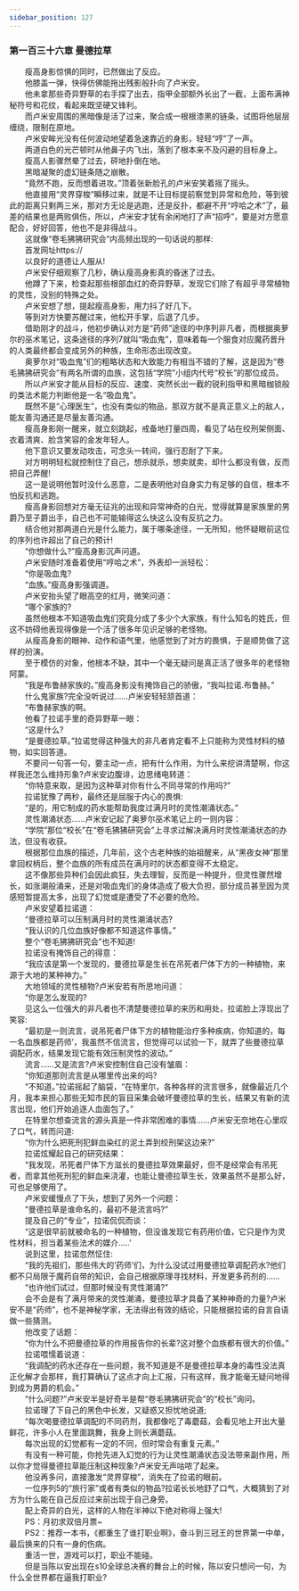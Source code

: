 ```yaml
---
sidebar_position: 127
---
```

### 第一百三十六章 曼德拉草  


　　瘦高身影惊惧的同时，已然做出了反应。  
　　他膝盖一弹，快得仿佛能拖出残影般扑向了卢米安。  
　　他未拿那些奇异野草的右手探了出去，指甲全部额外长出了一截，上面布满神秘符号和花纹，看起来既坚硬又锋利。  
　　而卢米安周围的黑暗像是活了过来，聚合成一根根漆黑的链条，试图将他层层缠绕，限制在原地。  
　　卢米安眸光没有任何波动地望着急速靠近的身影，轻轻“哼”了一声。  
　　两道白色的光芒顿时从他鼻子内飞出，落到了根本来不及闪避的目标身上。  
　　瘦高人影骤然晕了过去，砰地扑倒在地。  
　　黑暗凝聚的虚幻链条随之崩散。  
　　“竟然不跑，反而想着进攻。”顶着张新脸孔的卢米安笑着摇了摇头。  
　　他直接用“灵界穿梭”瞬移过来，就是不让目标提前察觉到异常和危险，等到彼此的距离只剩两三米，那对方无论是逃跑，还是反扑，都避不开“哼哈之术”了，最差的结果也是两败俱伤，所以，卢米安才犹有余闲地打了声“招呼”，要是对方愿意配合，好好回答，他也不是非得战斗。  
　　这就像“卷毛狒狒研究会”内高频出现的一句话说的那样:  
　　首发网址https://  
　　以良好的道德让人服从!  
　　卢米安仔细观察了几秒，确认瘦高身影真的昏迷了过去。  
　　他蹲了下来，检查起那些根部血红的奇异野草，发现它们除了有超乎寻常植物的灵性，没别的特殊之处。  
　　卢米安想了想，提起瘦高身影，用力抖了好几下。  
　　等到对方快要苏醒过来，他松开手掌，后退了几步。  
　　借助刚才的战斗，他初步确认对方是“药师”途径的中序列非凡者，而根据奥萝尔的巫术笔记，这条途径的序列7就叫“吸血鬼”，意味着每一个服食对应魔药晋升的人类最终都会变成另外的种族，生命形态出现改变。  
　　奥萝尔对“吸血鬼”们的粗略状态和大致能力有相当不错的了解，这是因为“卷毛狒狒研究会”有两名所谓的血族，这包括“学院”小组内代号“校长”的那位成员。  
　　所以卢米安才能从目标的反应、速度、突然长出一截的锐利指甲和黑暗枷锁般的类法术能力判断他是一名“吸血鬼”。  
　　既然不是“心理医生”，也没有类似的物品，那双方就不是真正意义上的敌人，能友善沟通还是尽量友善沟通。  
　　瘦高身影刚一醒来，就立刻跳起，戒备地打量四周，看见了站在绞刑架侧面、衣着清爽、脸含笑容的金发年轻人。  
　　他下意识又要发动攻击，可念头一转间，强行忍耐了下来。  
　　对方明明轻松就控制住了自己，想杀就杀，想卖就卖，却什么都没有做，反而把自己弄醒!  
　　这一是说明他暂时没什么恶意，二是表明他对自身实力有足够的自信，根本不怕反抗和逃跑。  
　　瘦高身影回想对方毫无征兆的出现和异常神奇的白光，觉得就算是家族里的男爵乃至子爵出手，自己也不可能输得这么快这么没有反抗之力。  
　　结合他对那两道白光是什么能力，属于哪条途径，一无所知，他怀疑眼前这位的序列也许超出了自己的预计!  
　　“你想做什么?”瘦高身影沉声问道。  
　　卢米安随时准备着使用“哼哈之术”，外表却一派轻松：  
　　“你是吸血鬼?  
　　“血族。”瘦高身影强调道。  
　　卢米安抬头望了眼高空的红月，微笑问道：  
　　“哪个家族的?  
　　虽然他根本不知道吸血鬼们究竟分成了多少个大家族，有什么知名的姓氏，但这不妨碍他表现得像是一个活了很多年见识足够的老怪物。  
　　从瘦高身影的眼神、动作和语气里，他感觉到了对方的畏惧，于是顺势做了这样的扮演。  
　　至于模仿的对象，他根本不缺，其中一个毫无疑问是真正活了很多年的老怪物阿蒙。  
　　“我是布鲁赫家族的。”瘦高身影没有掩饰自己的骄傲，“我叫拉诺.布鲁赫。”  
　　什么鬼家族?完全没听说过……卢米安轻轻颔首道：  
　　“布鲁赫家族的啊。  
　　他看了拉诺手里的奇异野草一眼：  
　　“这是什么?  
　　“是曼德拉草。”拉诺觉得这种强大的非凡者肯定看不上只能称为灵性材料的植物，如实回答道。  
　　不要问一句答一句，要主动一点，把有什么作用，为什么来挖讲清楚啊，你这样我还怎么维持形象?卢米安边腹诽，边思绪电转道：  
　　“你特意来取，是因为这种草对你有什么不同寻常的作用吗?”  
　　拉诺犹豫了两秒，最终还是屈服于内心的畏惧:  
　　“是的，用它制成的药水能帮助我度过满月时的灵性潮涌状态。”  
　　灵性潮涌状态……卢米安记起了奥萝尔巫术笔记上的一则内容：  
　　“学院”那位“校长”在“卷毛狒狒研究会”上寻求过解决满月时灵性潮涌状态的办法，但没有收获。  
　　根据那位血族的描述，几年前，这个古老种族的始祖醒来，从“黑夜女神”那里拿回权柄后，整个血族的所有成员在满月时的状态都变得不太稳定。  
　　这不像那些异种们会因此疯狂，失去理智，反而是一种提升，但灵性骤然增长，如涨潮般涌来，还是对吸血鬼们的身体造成了极大负担，部分成员甚至因为灵感短暂提高太多，出现了幻觉或是遭受了不必要的危险。  
　　卢米安望着拉诺道：  
　　“曼德拉草可以压制满月时的灵性潮涌状态?  
　　“我认识的几位血族好像都不知道这件事情。”  
　　整个“卷毛狒狒研究会”也不知道!  
　　拉诺没有掩饰自己的得意：  
　　“我应该是第一个发现的，曼德拉草是生长在吊死者尸体下方的一种植物，来源于大地的某种神力。”  
　　大地领域的灵性植物?卢米安若有所思地问道：  
　　“你是怎么发现的?  
　　见这么一位强大的非凡者也不清楚曼德拉草的来历和用处，拉诺脸上浮现出了笑容:  
　　“最初是一则流言，说吊死者尸体下方的植物能治疗多种疾病，你知道的，每一名血族都是药师’，我虽然不信流言，但觉得可以试验一下，就弄了些曼德拉草调配药水，结果发现它能有效压制灵性的波动。”  
　　流言……又是流言?卢米安控制住自己没有皱眉：  
　　“你知道那则流言是从哪里传出来的吗?  
　　“不知道。”拉诺摇起了脑袋，“在特里尔，各种各样的流言很多，就像最近几个月，我本来担心那些无知市民的盲目采集会破坏曼德拉草的生长，结果又有新的流言出现，他们开始追逐人血面包了。”  
　　在特里尔想查流言的源头真是一件非常困难的事情……卢米安无奈地在心里叹了口气，转而问道:  
　　“你为什么把死刑犯鲜血染红的泥土弄到绞刑架这边来?”  
　　拉诺炫耀起自己的研究结果：  
　　“我发现，吊死者尸体下方滋长的曼德拉草效果最好，但不是经常会有吊死者，而拿其他死刑犯的鲜血来浇灌，也能让曼德拉草生长，效果虽然不是那么好，可也足够使用了。  
　　卢米安缓慢点了下头，想到了另外一个问题：  
　　“曼德拉草是谁命名的，最初不是流言吗?”  
　　提及自己的“专业”，拉诺侃侃而谈：  
　　“这是很早前就被命名的一种植物，但没谁发现它有药用价值，它只是作为灵性材料，担当着某些法术的媒介…..’  
　　说到这里，拉诺忽然怔住:  
　　“我的先祖们，那些伟大的‘药师’们，为什么没试过用曼德拉草调配药水?他们都不只局限于魔药自带的知识，会自己根据原理寻找材料，开发更多药剂的.…..  
　　“也许他们试过，但那时候没有灵性潮涌?”  
　　会不会是有了满月带来的灵性潮涌，曼德拉草才具备了某种神奇的力量?卢米安不是“药师”，也不是神秘学家，无法得出有效的结论，只能根据拉诺的自言自语做一些猜测。  
　　他改变了话题：  
　　“你为什么不把曼德拉草的作用报告你的长辈?这对整个血族都有很大的价值。”  
　　拉诺喂懦着说道：  
　　“我调配的药水还存在一些问题，我不知道是不是曼德拉草本身的毒性没法真正化解才会那样，我打算确认了这点才向上汇报，只有这样，我才能毫无疑问地得到成为男爵的机会。”  
　　“什么问题?”卢米安半是好奇半是帮“卷毛狒狒研究会”的“校长”询问。  
　　拉诺理了下自己的黑色中长发，又疑惑又担忧地说道;  
　　“每次喝曼德拉草调配的不同药剂，我都像吃了毒蘑菇，会看见地上开出大量鲜花，许多小人在里面跳舞，我身上则长满蘑菇。  
　　每次出现的幻觉都有一定的不同，但时常会有重复元素。”  
　　有没有一种可能，你抢先进入幻觉的行为让灵性潮涌状态没法带来副作用，所以你才觉得曼德拉草能压制这种现象?卢米安无声咕哝了起来。  
　　他没再多问，直接激发“灵界穿梭”，消失在了拉诺的眼前。  
　　一位序列5的“旅行家”或者有类似的物品?拉诺长长地舒了口气，大概猜到了对方为什么能在自己反应过来前出现于自己身旁。  
　　配上奇异的白光，这样的人物在半神以下绝对称得上强大!  
　　PS：月初求双倍月票~  
　　PS2：推荐一本书，《都重生了谁打职业啊》，奋斗到三冠王的世界第一中单，最后换来的只有一身的伤病。  
　　重活一世，游戏可以打，职业不能碰。  
　　但是当陈以安出现在s10全球总决赛的舞台上的时候，陈以安只想问一句，为什么全世界都在逼我打职业?  
